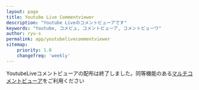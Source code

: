 ```yaml
---
layout: page
title: Youtube Live Commentviewer
description: "Youtube Liveのコメントビューアです"
keywords: "Youtube, コメビュ, コメントビューア, コメントビューワ"
author: ryu-s
permalink: app/youtubelivecommentviewer
sitemap:
    priority: 1.0
    changefreq: 'weekly'	
---
```


YoutubeLiveコメントビューアの配布は終了しました。同等機能のある[マルチコメントビューア](https://ryu-s.github.io/app/multicommentviewer)をご利用ください
